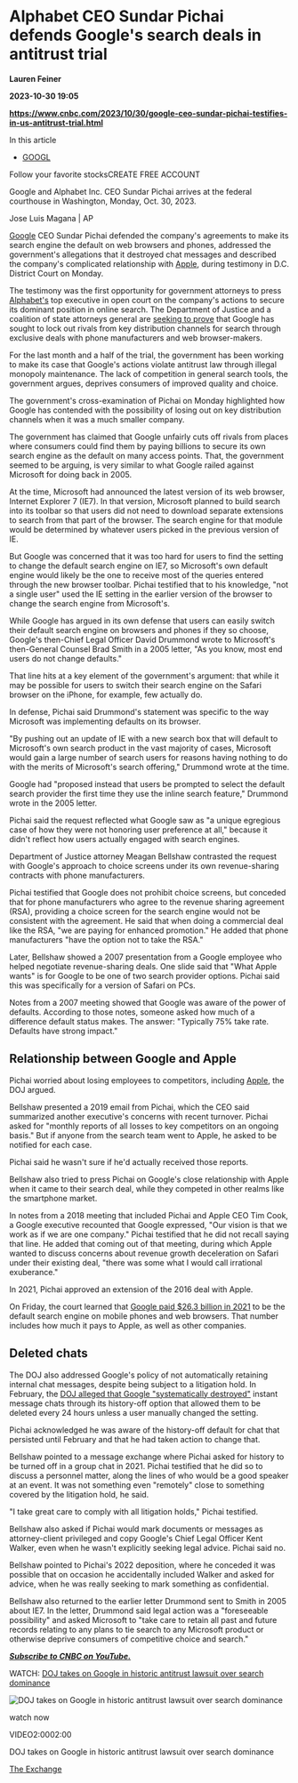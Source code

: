# Alphabet CEO Sundar Pichai defends Google's search deals in antitrust trial
**Lauren Feiner**

**2023-10-30 19:05**

**https://www.cnbc.com/2023/10/30/google-ceo-sundar-pichai-testifies-in-us-antitrust-trial.html**

In this article

*   [GOOGL](https://www.cnbc.com/quotes/GOOGL)

Follow your favorite stocksCREATE FREE ACCOUNT

Google and Alphabet Inc. CEO Sundar Pichai arrives at the federal courthouse in Washington, Monday, Oct. 30, 2023.

Jose Luis Magana | AP

[Google](https://www.cnbc.com/quotes/GOOGL/) CEO Sundar Pichai defended the company's agreements to make its search engine the default on web browsers and phones, addressed the government's allegations that it destroyed chat messages and described the company's complicated relationship with [Apple](https://www.cnbc.com/quotes/AAPL/), during testimony in D.C. District Court on Monday.

The testimony was the first opportunity for government attorneys to press [Alphabet's](https://www.cnbc.com/quotes/GOOG/) top executive in open court on the company's actions to secure its dominant position in online search. The Department of Justice and a coalition of state attorneys general are [seeking to prove](https://www.cnbc.com/2023/09/11/google-to-face-doj-in-the-first-major-tech-monopoly-trial-in-decades.html) that Google has sought to lock out rivals from key distribution channels for search through exclusive deals with phone manufacturers and web browser-makers.

For the last month and a half of the trial, the government has been working to make its case that Google's actions violate antitrust law through illegal monopoly maintenance. The lack of competition in general search tools, the government argues, deprives consumers of improved quality and choice.

The government's cross-examination of Pichai on Monday highlighted how Google has contended with the possibility of losing out on key distribution channels when it was a much smaller company.

The government has claimed that Google unfairly cuts off rivals from places where consumers could find them by paying billions to secure its own search engine as the default on many access points. That, the government seemed to be arguing, is very similar to what Google railed against Microsoft for doing back in 2005.

At the time, Microsoft had announced the latest version of its web browser, Internet Explorer 7 (IE7). In that version, Microsoft planned to build search into its toolbar so that users did not need to download separate extensions to search from that part of the browser. The search engine for that module would be determined by whatever users picked in the previous version of IE.

But Google was concerned that it was too hard for users to find the setting to change the default search engine on IE7, so Microsoft's own default engine would likely be the one to receive most of the queries entered through the new browser toolbar. Pichai testified that to his knowledge, "not a single user" used the IE setting in the earlier version of the browser to change the search engine from Microsoft's.

While Google has argued in its own defense that users can easily switch their default search engine on browsers and phones if they so choose, Google's then-Chief Legal Officer David Drummond wrote to Microsoft's then-General Counsel Brad Smith in a 2005 letter, "As you know, most end users do not change defaults."

That line hits at a key element of the government's argument: that while it may be possible for users to switch their search engine on the Safari browser on the iPhone, for example, few actually do.

In defense, Pichai said Drummond's statement was specific to the way Microsoft was implementing defaults on its browser.

"By pushing out an update of IE with a new search box that will default to Microsoft's own search product in the vast majority of cases, Microsoft would gain a large number of search users for reasons having nothing to do with the merits of Microsoft's search offering," Drummond wrote at the time.

Google had "proposed instead that users be prompted to select the default search provider the first time they use the inline search feature," Drummond wrote in the 2005 letter.

Pichai said the request reflected what Google saw as "a unique egregious case of how they were not honoring user preference at all," because it didn't reflect how users actually engaged with search engines.

Department of Justice attorney Meagan Bellshaw contrasted the request with Google's approach to choice screens under its own revenue-sharing contracts with phone manufacturers.

Pichai testified that Google does not prohibit choice screens, but conceded that for phone manufacturers who agree to the revenue sharing agreement (RSA), providing a choice screen for the search engine would not be consistent with the agreement. He said that when doing a commercial deal like the RSA, "we are paying for enhanced promotion." He added that phone manufacturers "have the option not to take the RSA."

Later, Bellshaw showed a 2007 presentation from a Google employee who helped negotiate revenue-sharing deals. One slide said that "What Apple wants" is for Google to be one of two search provider options. Pichai said this was specifically for a version of Safari on PCs.

Notes from a 2007 meeting showed that Google was aware of the power of defaults. According to those notes, someone asked how much of a difference default status makes. The answer: "Typically 75% take rate. Defaults have strong impact."

Relationship between Google and Apple
-------------------------------------

Pichai worried about losing employees to competitors, including [Apple](https://www.cnbc.com/quotes/AAPL/), the DOJ argued.

Bellshaw presented a 2019 email from Pichai, which the CEO said summarized another executive's concerns with recent turnover. Pichai asked for "monthly reports of all losses to key competitors on an ongoing basis." But if anyone from the search team went to Apple, he asked to be notified for each case.

Pichai said he wasn't sure if he'd actually received those reports.

Bellshaw also tried to press Pichai on Google's close relationship with Apple when it came to their search deal, while they competed in other realms like the smartphone market.

In notes from a 2018 meeting that included Pichai and Apple CEO Tim Cook, a Google executive recounted that Google expressed, "Our vision is that we work as if we are one company." Pichai testified that he did not recall saying that line. He added that coming out of that meeting, during which Apple wanted to discuss concerns about revenue growth deceleration on Safari under their existing deal, "there was some what I would call irrational exuberance."

In 2021, Pichai approved an extension of the 2016 deal with Apple.

On Friday, the court learned that [Google paid $26.3 billion in 2021](https://www.cnbc.com/2023/10/27/google-paid-26-billion-in-2021-to-become-a-default-search-engine.html) to be the default search engine on mobile phones and web browsers. That number includes how much it pays to Apple, as well as other companies.

Deleted chats
-------------

The DOJ also addressed Google's policy of not automatically retaining internal chat messages, despite being subject to a litigation hold. In February, the [DOJ alleged that Google "systematically destroyed"](https://www.cnbc.com/2023/02/23/doj-says-google-destroyed-chat-messages-it-should-have-saved.html) instant message chats through its history-off option that allowed them to be deleted every 24 hours unless a user manually changed the setting.

Pichai acknowledged he was aware of the history-off default for chat that persisted until February and that he had taken action to change that.

Bellshaw pointed to a message exchange where Pichai asked for history to be turned off in a group chat in 2021. Pichai testified that he did so to discuss a personnel matter, along the lines of who would be a good speaker at an event. It was not something even "remotely" close to something covered by the litigation hold, he said.

"I take great care to comply with all litigation holds," Pichai testified.

Bellshaw also asked if Pichai would mark documents or messages as attorney-client privileged and copy Google's Chief Legal Officer Kent Walker, even when he wasn't explicitly seeking legal advice. Pichai said no.

Bellshaw pointed to Pichai's 2022 deposition, where he conceded it was possible that on occasion he accidentally included Walker and asked for advice, when he was really seeking to mark something as confidential.

Bellshaw also returned to the earlier letter Drummond sent to Smith in 2005 about IE7. In the letter, Drummond said legal action was a "foreseeable possibility" and asked Microsoft to "take care to retain all past and future records relating to any plans to tie search to any Microsoft product or otherwise deprive consumers of competitive choice and search."

[_**Subscribe to CNBC on YouTube.**_](https://www.youtube.com/c/CNBC?sub_confirmation=1)

WATCH: [DOJ takes on Google in historic antitrust lawsuit over search dominance](https://www.cnbc.com/video/2023/09/12/doj-takes-on-google-in-historic-antitrust-lawsuit-over-search-dominance.html)

![DOJ takes on Google in historic antitrust lawsuit over search dominance](https://image.cnbcfm.com/api/v1/image/107299368-16945395311694539529-31167851885-1080pnbcnews.jpg?v=1694539886&w=750&h=422&vtcrop=y)

watch now

VIDEO2:0002:00

DOJ takes on Google in historic antitrust lawsuit over search dominance

[The Exchange](https://www.cnbc.com/the-exchange/)